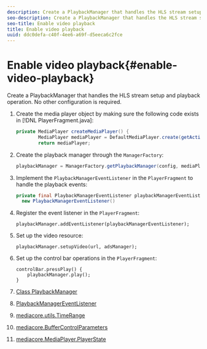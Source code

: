 ```yaml
---
description: Create a PlaybackManager that handles the HLS stream setup and playback operation. No other configuration is required.
seo-description: Create a PlaybackManager that handles the HLS stream setup and playback operation. No other configuration is required.
seo-title: Enable video playback
title: Enable video playback
uuid: ddc0defa-c40f-4ee6-a69f-d5eeca6c2fce
---
```


# Enable video playback{#enable-video-playback}

Create a PlaybackManager that handles the HLS stream setup and playback operation. No other configuration is required.

1. Create the media player object by making sure the following code exists in [!DNL PlayerFragment.java]:

   ```java
   private MediaPlayer createMediaPlayer() { 
           MediaPlayer mediaPlayer = DefaultMediaPlayer.create(getActivity().getApplicationContext()); 
           return mediaPlayer;
   ```

   <!-- I've duplicated this information. It also exists in the PlayerFragment section, just before the Feature manager section. I figured that I should have it here as well, in case they jump directly to this section.-->

1. Create the playback manager through the `ManagerFactory`:

   ```java
   playbackManager = ManagerFactory.getPlaybackManager(config, mediaPlayer);
   ```

1. Implement the `PlaybackManagerEventListener` in the `PlayerFragment` to handle the playback events:

   ```java
   private final PlaybackManagerEventListener playbackManagerEventListener =  
     new PlaybackManagerEventListener() 
   ```

1. Register the event listener in the `PlayerFragment`:

   ```
   playbackManager.addEventListener(playbackManagerEventListener);
   ```

1. Set up the video resource:

   ```
   playbackManager.setupVideo(url, adsManager); 
   ```

1. Set up the control bar operations in the `PlayerFragment`:

   ```
   controlBar.pressPlay() { 
       playbackManager.play();  
   }
   ```

1. [Class PlaybackManager](https://help.adobe.com/en_US/primetime/reference_implementation/android/javadoc/com/adobe/primetime/reference/manager/PlaybackManager.html)
1. [PlaybackManagerEventListener](https://help.adobe.com/en_US/primetime/reference_implementation/android/javadoc/com/adobe/primetime/reference/manager/PlaybackManager.PlaybackManagerEventListener.html)
1. [mediacore.utils.TimeRange](https://help.adobe.com/en_US/primetime/api/psdk/javadoc/com/adobe/mediacore/utils/TimeRange.html)
1. [mediacore.BufferControlParameters](https://help.adobe.com/en_US/primetime/api/psdk/javadoc/com/adobe/mediacore/BufferControlParameters.html)
1. [mediacore.MediaPlayer.PlayerState](https://help.adobe.com/en_US/primetime/api/psdk/javadoc/com/adobe/mediacore/MediaPlayer.PlayerState.html)
